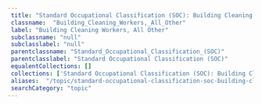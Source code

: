 ```yaml
--- 
 title: "Standard Occupational Classification (SOC): Building Cleaning Workers, All Other" 
 classname:  "Building_Cleaning_Workers,_All_Other" 
 label: "Building Cleaning Workers, All Other" 
 subclassname: "null" 
 subclasslabel: "null" 
 parentclassname: "Standard_Occupational_Classification_(SOC)" 
 parentclasslabel: "Standard Occupational Classification (SOC)" 
 equalentCollections: [] 
 collections: ['Standard Occupational Classification (SOC): Building Cleaning Workers, All Other']
 aliases:  "/topic/standard-occupational-classification-soc-building-cleaning-workers-all-other"  
 searchCategory: "topic" 
---
```

